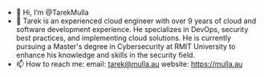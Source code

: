 - 👋 Hi, I’m @TarekMulla
- 🌱 Tarek is an experienced cloud engineer with over 9 years of cloud and software development experience. He specializes in DevOps, security best practices, and implementing cloud solutions. He is currently pursuing a Master's degree in Cybersecurity at RMIT University to enhance his knowledge and skills in the security field.
- 📫 How to reach me:
    email: tarek@mulla.au
    website: https://mulla.au
